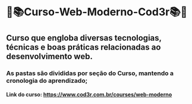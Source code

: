 # :closed_book::books:Curso-Web-Moderno-Cod3r:books::blue_book:

## Curso que engloba diversas tecnologias, técnicas e boas práticas relacionadas ao desenvolvimento web.

### As pastas são divididas por seção do Curso, mantendo a cronologia do aprendizado;

#### Link do curso: https://www.cod3r.com.br/courses/web-moderno
